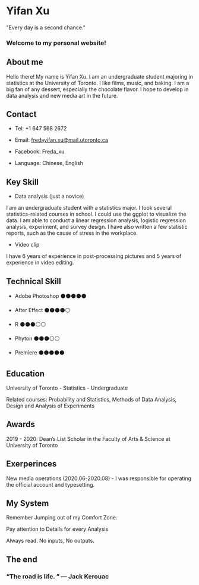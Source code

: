 # Yifan Xu
"Every day is a second chance."


### Welcome to my personal website!

## About me
Hello there! My name is Yifan Xu. I am an undergraduate student majoring in statistics at the University of Toronto. I like films, music, and baking. I am a big fan of any dessert, especially the chocolate flavor. I hope to develop in data analysis and new media art in the future.



## Contact

- Tel: +1 647 568 2672 

- Email: fredayifan.xu@mail.utoronto.ca

- Facebook: Freda_xu

- Language: Chinese, English



## Key Skill

- Data analysis (just a novice)

I am an undergraduate student with a statistics major. I took several statistics-related courses in school. I could use the ggplot to visualize the data. I am able to conduct a linear regression analysis, logistic regression analysis, experiment, and survey design. I have also written a few statistic reports, such as the cause of stress in the workplace.

- Video clip

I have 6 years of experience in post-processing pictures and 5 years of experience in video editing.


## Technical Skill

- Adobe Photoshop  ⚫️⚫️⚫️⚫️⚫️

- After Effect  ⚫️⚫️⚫️⚫️⚪

- R  ⚫️⚫️⚫️⚪⚪

- Phyton  ⚫️⚫️⚫️⚪⚪

- Premiere  ⚫️⚫️⚫️⚫️⚫️




## Education

University of Toronto - Statistics - Undergraduate

Related courses: Probability and Statistics, Methods of Data Analysis, Design and Analysis of Experiments






## Awards

2019 - 2020: Dean’s List Scholar in the Faculty of Arts & Science at University of Toronto





## Exerperinces

New media operations (2020.06-2020.08) -  I was responsible for operating the official account and typesetting.




## My System

Remember Jumping out of my Comfort Zone.

Pay attention to Details for every Analysis

Always read. No inputs, No outputs.




## The end




### “The road is life. ”  ― Jack Kerouac
